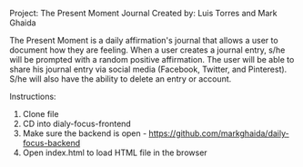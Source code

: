 Project: The Present Moment Journal
Created by: Luis Torres and Mark Ghaida

The Present Moment is a daily affirmation's journal that allows a user to document how they are feeling. When a user creates a journal entry, s/he will be prompted with a random positive affirmation. The user will be able to share his journal entry via social media (Facebook, Twitter, and Pinterest). S/he will also have the ability to delete an entry or account. 

Instructions:

1. Clone file
2. CD into dialy-focus-frontend 
3. Make sure the backend is open - https://github.com/markghaida/daily-focus-backend
4. Open index.html to load HTML file in the browser
